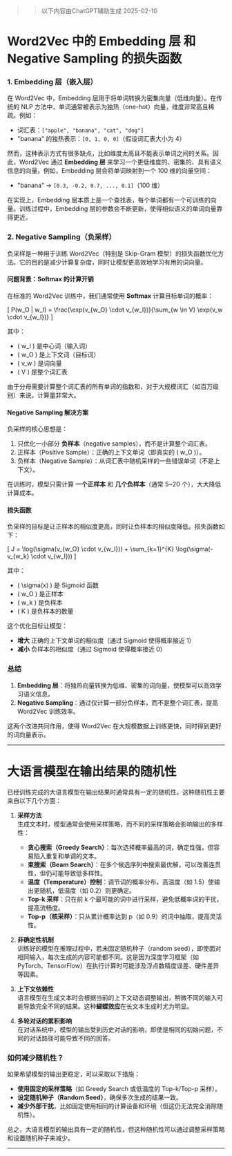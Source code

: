 >> 以下内容由ChatGPT辅助生成 
>> 2025-02-10


# Word2Vec 中的 Embedding 层 和 Negative Sampling 的损失函数

### 1. **Embedding 层**（嵌入层）

在 Word2Vec 中，Embedding 层用于将单词转换为密集向量（低维向量）。在传统的 NLP 方法中，单词通常被表示为独热（one-hot）向量，维度非常高且稀疏。例如：

- 词汇表：`["apple", "banana", "cat", "dog"]`
- "banana" 的独热表示：`[0, 1, 0, 0]`（假设词汇表大小为 4）

然而，这种表示方式有很多缺点，比如维度太高且不能表示单词之间的关系。因此，Word2Vec 通过 **Embedding 层** 来学习一个更低维度的、密集的、具有语义信息的向量。例如，Embedding 层会将单词映射到一个 100 维的向量空间：

- "banana" → `[0.3, -0.2, 0.7, ..., 0.1]`（100 维）

在实现上，Embedding 层本质上是一个查找表，每个单词都有一个可训练的向量。训练过程中，Embedding 层的参数会不断更新，使得相似语义的单词向量靠得更近。

### 2. **Negative Sampling（负采样）**

负采样是一种用于训练 Word2Vec（特别是 Skip-Gram 模型）的损失函数优化方法。它的目的是减少计算复杂度，同时让模型更高效地学习有用的词向量。

#### **问题背景：Softmax 的计算开销**
在标准的 Word2Vec 训练中，我们通常使用 **Softmax** 计算目标单词的概率：

\[
P(w_O | w_I) = \frac{\exp(v_{w_O} \cdot v_{w_I})}{\sum_{w \in V} \exp(v_w \cdot v_{w_I})}
\]

其中：
- \( w_I \) 是中心词（输入词）
- \( w_O \) 是上下文词（目标词）
- \( v_w \) 是词向量
- \( V \) 是整个词汇表

由于分母需要计算整个词汇表的所有单词的指数和，对于大规模词汇（如百万级别）来说，计算量非常大。

#### **Negative Sampling 解决方案**
负采样的核心思想是：
1. 只优化一小部分 **负样本**（negative samples），而不是计算整个词汇表。
2. 正样本（Positive Sample）：正确的上下文单词（即真实的 \( w_O \)）。
3. 负样本（Negative Sample）：从词汇表中随机采样的一些错误单词（不是上下文）。

在训练时，模型只需计算 **一个正样本** 和 **几个负样本**（通常 5~20 个），大大降低计算成本。

#### **损失函数**
负采样的目标是让正样本的相似度更高，同时让负样本的相似度降低。损失函数如下：

\[
J = \log(\sigma(v_{w_O} \cdot v_{w_I})) + \sum_{k=1}^{K} \log(\sigma(- v_{w_k} \cdot v_{w_I}))
\]

其中：
- \( \sigma(x) \) 是 Sigmoid 函数
- \( w_O \) 是正样本
- \( w_k \) 是负样本
- \( K \) 是负样本的数量

这个优化目标让模型：
- **增大** 正确的上下文单词的相似度（通过 Sigmoid 使得概率接近 1）
- **减小** 负样本的相似度（通过 Sigmoid 使得概率接近 0）

### **总结**
1. **Embedding 层**：将独热向量转换为低维、密集的词向量，使模型可以高效学习语义信息。
2. **Negative Sampling**：通过仅计算一部分负样本，而不是整个词汇表，提高 Word2Vec 训练效率。

这两个改进共同作用，使得 Word2Vec 在大规模数据上训练更快，同时得到更好的词向量表示。

---

# 大语言模型在输出结果的随机性

已经训练完成的大语言模型在输出结果时通常具有一定的随机性。这种随机性主要来自以下几个方面：  

1. **采样方法**  
   生成文本时，模型通常会使用采样策略，而不同的采样策略会影响输出的多样性：
   - **贪心搜索（Greedy Search）**：每次选择概率最高的词，确定性强，但容易陷入重复和单调的文本。
   - **束搜索（Beam Search）**：在多个候选序列中搜索最优解，可以改善连贯性，但仍可能导致低多样性。
   - **温度（Temperature）控制**：调节词的概率分布，高温度（如 1.5）使输出更随机，低温度（如 0.2）则更确定。
   - **Top-k 采样**：只在前 k 个最可能的词中进行采样，避免低概率词的干扰，提高流畅度。
   - **Top-p（核采样）**：只从累计概率达到 p（如 0.9）的词中抽取，提高灵活性。

2. **非确定性机制**  
   训练好的模型在推理过程中，若未固定随机种子（random seed），即使面对相同输入，每次生成的内容可能都不同。这是因为深度学习框架（如 PyTorch、TensorFlow）在执行计算时可能涉及浮点数精度误差、硬件差异等因素。

3. **上下文依赖性**  
   语言模型在生成文本时会根据当前的上下文动态调整输出，稍微不同的输入可能导致完全不同的结果。这种**蝴蝶效应**在长文本生成时尤为明显。

4. **多轮对话的累积影响**  
   在对话系统中，模型的输出受到历史对话的影响，即使是相同的初始问题，不同的对话路径可能导致不同的回答。

### 如何减少随机性？
如果希望模型的输出更稳定，可以采取以下措施：
- **使用固定的采样策略**（如 Greedy Search 或低温度的 Top-k/Top-p 采样）。
- **设定随机种子（Random Seed）**，确保多次生成的结果一致。
- **减少外部干扰**，比如固定使用相同的计算设备和环境（但这仍无法完全消除随机性）。

总之，大语言模型的输出具有一定的随机性，但这种随机性可以通过调整采样策略和设置随机种子来减少。

----
